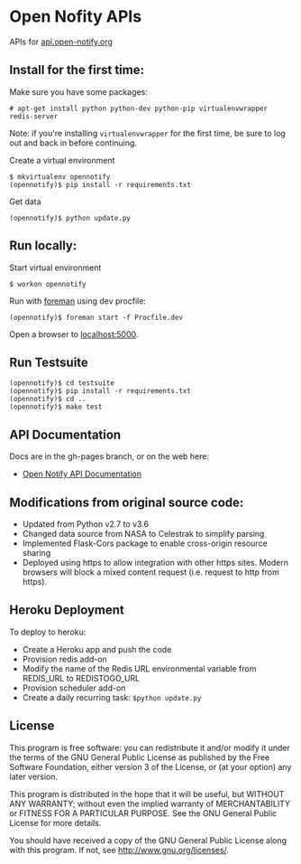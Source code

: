 # Open Nofity APIs


APIs for [api.open-notify.org](http://api.open-notify.org)


## Install for the first time:

Make sure you have some packages:

    # apt-get install python python-dev python-pip virtualenvwrapper redis-server

Note: if you're installing `virtualenvwrapper` for the first time, be sure to log out and back in before continuing.

Create a virtual environment

    $ mkvirtualenv opennotify
    (opennotify)$ pip install -r requirements.txt

Get data

    (opennotify)$ python update.py


## Run locally:

Start virtual environment

    $ workon opennotify

Run with [foreman](https://github.com/ddollar/foreman) using dev procfile:

    (opennotify)$ foreman start -f Procfile.dev

Open a browser to [localhost:5000](http://localhost:5000).


## Run Testsuite

    (opennotify)$ cd testsuite
    (opennotify)$ pip install -r requirements.txt
    (opennotify)$ cd ..
    (opennotify)$ make test


## API Documentation

Docs are in the gh-pages branch, or on the web here:

 - [Open Notify API Documentation](http://open-notify.org/Open-Notify-API/)


## Modifications from original source code:

* Updated from Python v2.7 to v3.6
* Changed data source from NASA to Celestrak to simplify parsing
* Implemented Flask-Cors package to enable cross-origin resource sharing
* Deployed using https to allow integration with other https sites. Modern browsers will block a mixed content request (i.e. request to http from https).

## Heroku Deployment

To deploy to heroku:

* Create a Heroku app and push the code
* Provision redis add-on
* Modify the name of the Redis URL environmental variable from REDIS_URL to REDISTOGO_URL
* Provision scheduler add-on
* Create a daily recurring task: `$python update.py`


## License

This program is free software: you can redistribute it and/or modify
it under the terms of the GNU General Public License as published by
the Free Software Foundation, either version 3 of the License, or
(at your option) any later version.

This program is distributed in the hope that it will be useful,
but WITHOUT ANY WARRANTY; without even the implied warranty of
MERCHANTABILITY or FITNESS FOR A PARTICULAR PURPOSE.  See the
GNU General Public License for more details.

You should have received a copy of the GNU General Public License
along with this program.  If not, see <http://www.gnu.org/licenses/>.

